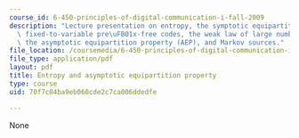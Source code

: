 ```yaml
---
course_id: 6-450-principles-of-digital-communication-i-fall-2009
description: "Lecture presentation on entropy, the symptotic equipartition property,\
  \ fixed-to-variable pre\uFB01x-free codes, the weak law of large numbers (WLLN),\
  \ the asymptotic equipartition property (AEP), and Markov sources."
file_location: /coursemedia/6-450-principles-of-digital-communication-i-fall-2009/70f7c04ba9eb060cde2c7ca006ddedfe_MIT6_450F09_slide04.pdf
file_type: application/pdf
layout: pdf
title: Entropy and asymptotic equipartition property
type: course
uid: 70f7c04ba9eb060cde2c7ca006ddedfe

---
```

None